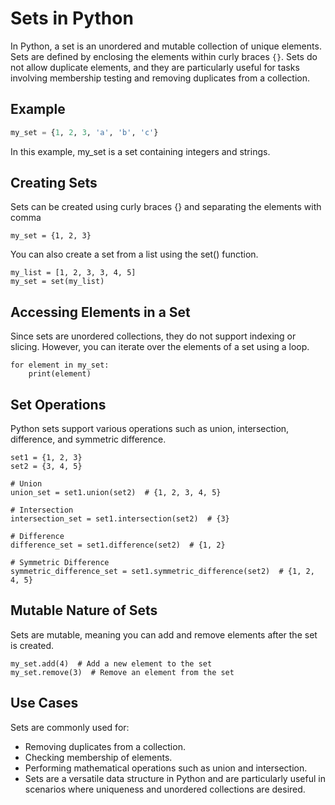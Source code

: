 # Sets in Python

In Python, a set is an unordered and mutable collection of unique elements. Sets are defined by enclosing the elements within curly braces `{}`. Sets do not allow duplicate elements, and they are particularly useful for tasks involving membership testing and removing duplicates from a collection.

## Example

```python
my_set = {1, 2, 3, 'a', 'b', 'c'}
```
In this example, my_set is a set containing integers and strings.

## Creating Sets
Sets can be created using curly braces {} and separating the elements with comma
```
my_set = {1, 2, 3}
```
You can also create a set from a list using the set() function.
```
my_list = [1, 2, 3, 3, 4, 5]
my_set = set(my_list)
```
## Accessing Elements in a Set
Since sets are unordered collections, they do not support indexing or slicing. However, you can iterate over the elements of a set using a loop.
```
for element in my_set:
    print(element)
```
## Set Operations
Python sets support various operations such as union, intersection, difference, and symmetric difference.
```
set1 = {1, 2, 3}
set2 = {3, 4, 5}

# Union
union_set = set1.union(set2)  # {1, 2, 3, 4, 5}

# Intersection
intersection_set = set1.intersection(set2)  # {3}

# Difference
difference_set = set1.difference(set2)  # {1, 2}

# Symmetric Difference
symmetric_difference_set = set1.symmetric_difference(set2)  # {1, 2, 4, 5}
```
## Mutable Nature of Sets
Sets are mutable, meaning you can add and remove elements after the set is created.
```
my_set.add(4)  # Add a new element to the set
my_set.remove(3)  # Remove an element from the set
```
## Use Cases
Sets are commonly used for:

- Removing duplicates from a collection.
- Checking membership of elements.
- Performing mathematical operations such as union and intersection.
- Sets are a versatile data structure in Python and are particularly useful in scenarios where uniqueness and unordered collections are desired.
